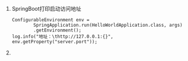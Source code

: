 1. SpringBoot打印启动访问地址
    ```text
    ConfigurableEnvironment env =
            SpringApplication.run(HelloWorldApplication.class, args)
            .getEnvironment();
    log.info("地址：\thttp://127.0.0.1:{}", env.getProperty("server.port"));
    ```
2. 